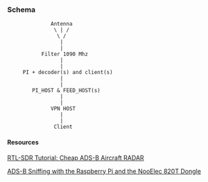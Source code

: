 ### Schema

                  Antenna 
                   \ | /
                    \ /
                     |
                     |
               Filter 1090 Mhz
                     |
                     |
         PI + decoder(s) and client(s)
                     |
                     |
            PI_HOST & FEED_HOST(s)
                     |
                     |
                  VPN HOST
                     |
                     |
                   Client


#### Resources

[RTL-SDR Tutorial: Cheap ADS-B Aircraft RADAR](https://www.rtl-sdr.com/adsb-aircraft-radar-with-rtl-sdr/)

[ADS-B Sniffing with the Raspberry Pi and the NooElec 820T Dongle](https://corq.co/?p=1865)
